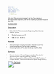 ```yaml
---
permalink: /
title: "About me"
excerpt: "About me"
author_profile: true
redirect_from: 
  - /about/
  - /about.html
---
```


<style>
body {
  font-family: 'Georgia', sans-serif;
  font-size: 3;
}

h1, h2, h3, h4, h5, h6 {
  font-family: 'Georgia', sans-serif;
}

/* 添加其他元素的字体样式配置，根据需要进行扩展 */
/* 自定义段落样式，设置段落之间的底部外边距 */
.custom-paragraph {
  margin-bottom: 8px; /* 你可以根据需要调整这个值 */
}
</style>

Hello there! Welcome to my homepage! I am Xiao Yang, majoring in telecommunication engineering, and I will be completing my bachelor's degree in June 2024.

[[Curriculum Vitae](http://ste-young.github.io/files/CV.pdf)]

## Education
* B.S. in School of Telecommunication Engineering, Xidian University &ensp; 2020.09 ~ present

  * Weighted average score: 89

  * GPA: 3.9 / 4.0  &ensp;  IELTS: 6.5

## Awards
* Chinese Collegiate Computing Competition: National Second Prize
* Social Scholarship from OurPalm (only 5 candidates)
* Outstanding Students & First-class Scholarship * 2 (2021, 2023)

## Services
* Executive chairman of the youth league committee of the school of telecommunication engineering (2022.09 ~ 2023.06)
* Student teaching assistants ( Advanced Mathematics A(Ⅱ), Functions of Complex Variables, Communication Electronics System Design Practice )

<a href="https://www.flagcounter.me/details/eJk"><img src="https://www.flagcounter.me/eJk/" alt="Flag Counter"></a>












